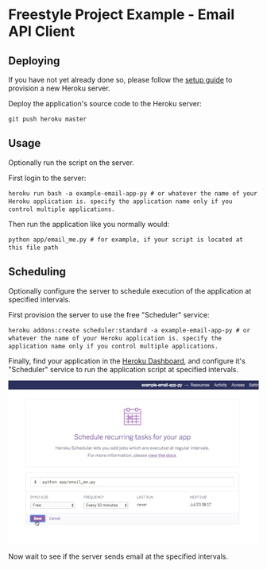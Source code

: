 # Freestyle Project Example - Email API Client

## Deploying

If you have not yet already done so, please follow the [setup guide](setup.md) to provision a new Heroku server.

Deploy the application's source code to the Heroku server:

```shell
git push heroku master
```

## Usage

Optionally run the script on the server.

First login to the server:

```shell
heroku run bash -a example-email-app-py # or whatever the name of your Heroku application is. specify the application name only if you control multiple applications.
```

Then run the application like you normally would:

```shell
python app/email_me.py # for example, if your script is located at this file path
```

## Scheduling

Optionally configure the server to schedule execution of the application at specified intervals.

First provision the server to use the free "Scheduler" service:

```shell
heroku addons:create scheduler:standard -a example-email-app-py # or whatever the name of your Heroku application is. specify the application name only if you control multiple applications.
```

Finally, find your application in the [Heroku Dashboard](https://dashboard.heroku.com/apps/), and configure it's "Scheduler" service to run the application script at specified intervals.

![a screenshot of scheduling the script to run at ten minute intervals](scheduling.png)

Now wait to see if the server sends email at the specified intervals.
